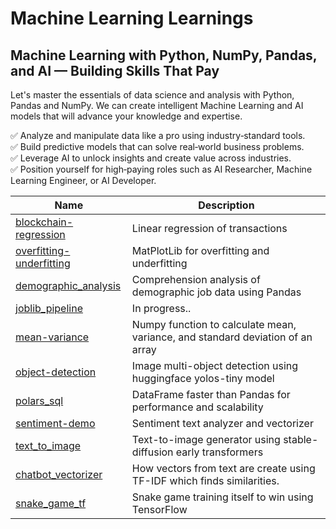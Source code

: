 # Machine Learning Learnings

## Machine Learning with Python, NumPy, Pandas, and AI — Building Skills That Pay

Let's master the essentials of data science and analysis with Python, Pandas and NumPy. We can create intelligent Machine Learning and AI models that will advance your knowledge and expertise.

✅ Analyze and manipulate data like a pro using industry‑standard tools.  
✅ Build predictive models that can solve real‑world business problems.  
✅ Leverage AI to unlock insights and create value across industries.  
✅ Position yourself for high‑paying roles such as AI Researcher, Machine Learning Engineer, or AI Developer.  

| Name    | Description  |
| ------- | ------------ |
|[blockchain-regression](https://github.com/rutkat/machine-learning/tree/main/blockchain-regression)  | Linear regression of transactions |
|[overfitting-underfitting](https://github.com/rutkat/machine-learning/blob/main/cross_validation/overfitting_underfitting.py) | MatPlotLib for overfitting and underfitting |
|[demographic_analysis](https://github.com/rutkat/machine-learning/tree/main/demographic_analysis) | Comprehension analysis of demographic job data using Pandas | 
|[joblib_pipeline](https://github.com/rutkat/machine-learning/tree/main/joblib_pipeline) |In progress..|
|[mean-variance](https://github.com/rutkat/machine-learning/tree/main/mean_variance)|Numpy function to calculate mean, variance, and standard deviation of an array| 
|[object-detection](https://github.com/rutkat/machine-learning/tree/main/object-detection) | Image multi-object detection using huggingface yolos-tiny model |  
|[polars_sql](https://github.com/rutkat/machine-learning/tree/main/polars_sql)|DataFrame faster than Pandas for performance and scalability|  
|[sentiment-demo](https://github.com/rutkat/machine-learning/tree/main/sentiment-demo)| Sentiment text analyzer and vectorizer|  
|[text_to_image](https://github.com/rutkat/machine-learning/tree/main/text_to_image)|Text-to-image generator using stable-diffusion early transformers |  
|[chatbot_vectorizer](https://github.com/rutkat/machine-learning/blob/main/chatbot_vectorizer/main.ipynb)| How vectors from text are create using TF-IDF which finds similarities.|  
|[snake_game_tf](https://github.com/rutkat/machine-learning/tree/main/snake-game-tf) |Snake game training itself to win using TensorFlow |  

